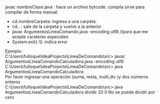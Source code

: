 javac nombreClase.java : hace un archivo bytcode.   compila 
sirve para compilar de forma manual.
- cd nombreCarpeta: ingresa a una carpeta.
- cd.. : sale de la carpeta y vuelve a la anterior
- javac ArgumentosLineaComando.java -encoding utf8 //para que me acepte carateres especiales
- System.exit(-1): indica error

Ejemplo:  
C:\Users\fulloque\IdeaProjects\LineaDeComando\src> javac ArgumentosLineaComandoCalculadora.java -encoding utf8   
C:\Users\fulloque\IdeaProjects\LineaDeComando\src> java ArgumentosLineaComandoCalculadora    
Por favor ingresar una operación (suma, resta, multi,div )y dos números enteros  
C:\Users\fulloque\IdeaProjects\LineaDeComando\src> java ArgumentosLineaComandoCalculadora dividir 20 0
No se puede dividir por cero

